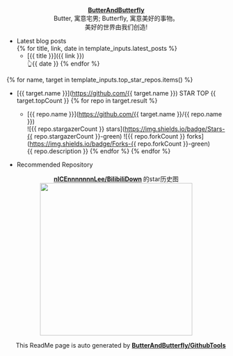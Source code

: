 <p align="center">
      <strong>
        <a href="https://github.com/ButterAndButterfly" target="_blank">ButterAndButterfly</a><br>
      </strong>  
        Butter, 寓意宅男; Butterfly, 寓意美好的事物。 
        <br/> 美好的世界由我们创造!  
</p>

+ Latest blog posts  
{% for title, link, date in template_inputs.latest_posts %}
    + [{{ title }}]({{ link }})   
    :point_up_2:{{ date }}
{% endfor %}

{% for name, target in template_inputs.top_star_repos.items() %}
+ [{{ target.name }}](https://github.com/{{ target.name }}) STAR TOP {{ target.topCount }}
    {% for repo in target.result %}
    + [{{ repo.name }}](https://github.com/{{ target.name }}/{{ repo.name }})   
    ![{{ repo.stargazerCount }} stars](https://img.shields.io/badge/Stars-{{ repo.stargazerCount }}-green)
    ![{{ repo.forkCount }} forks](https://img.shields.io/badge/Forks-{{ repo.forkCount }}-green)  
    {{ repo.description }}
    {% endfor %}
{% endfor %}

+ Recommended Repository  
<p align="center">
      <strong>
        <a href="https://github.com/nICEnnnnnnnLee/BilibiliDown" target="_blank">nICEnnnnnnnLee/BilibiliDown</a>
      </strong>  的star历史图
  <br>
  <img src="https://raw.githubusercontent.com/nICEnnnnnnnLee/nICEnnnnnnnLee/master/{{ template_inputs.stars_history['nICEnnnnnnnLee/BilibiliDown'].output }}" width="350px"></img>    
</p>

<p align="right">
      This ReadMe page is auto generated by 
      <strong>
        <a href="https://github.com/ButterAndButterfly/GithubTools" target="_blank">ButterAndButterfly/GithubTools</a><br>
      </strong>   
</p>